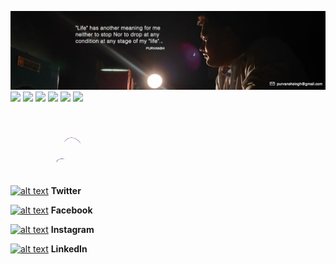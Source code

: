 ![alt text](https://github.com/Purvanshsingh/Purvanshsingh/blob/master/Artboard%2034.jpg)
![](https://img.shields.io/badge/Python-Advance-success) ![](https://img.shields.io/badge/Machine%20Learning-Begineer-blue) ![](https://img.shields.io/badge/Scikit--learn-Begineer-blue) ![](https://img.shields.io/badge/DataStructure-Intermediate-yellow) ![](https://img.shields.io/badge/C%2B%2B-Intermediate-yellow) ![](https://img.shields.io/badge/C-Intermediate-yellow) 



<img src="https://github.com/Purvanshsingh/Purvanshsingh/blob/master/Contact%2Bme%2B3.gif" width="500" height="100" >
	
<!-- Please don't remove this: Grab your social icons from https://github.com/carlsednaoui/gitsocial -->
<!-- display the social media buttons in your README -->
	
[![alt text][1.1]][1]   **Twitter**

[![alt text][2.1]][2]   **Facebook**

[![alt text][3.1]][3]   **Instagram**

[![alt text][4.1]][4]   **LinkedIn**


<!-- links to social media icons -->

[1.1]: https://i.imgur.com/kuH8mcP.png 

[2.1]: https://i.imgur.com/klASuIl.png 

[3.1]: https://i.imgur.com/5pJX7ys.png 

[4.1]: https://i.imgur.com/VcXtps9.png 

[5.1]: https://i.imgur.com/gtf0sR4.png 

[6.1]: https://i.imgur.com/aAEq7Xh.png 

[7.1]: https://i.imgur.com/hAJIQc3.png?1 

<!-- links to your social media accounts -->

[1]: https://twitter.com/
[2]: https://www.facebook.com/purvansh.singh.5
[3]: https://www.instagram.com/singhpurvansh/
[4]: https://www.linkedin.com/in/purvansh-singh-2ba971147/


	
</p>

<!--
<p align="center">
  <a href="https://www.linkedin.com/in/purvansh-singh-2ba971147/"><img src=https://img.shields.io/badge/linkedin-%230077B5.svg?&style=for-the-badge&logo=linkedin&logoColor=white></a> <a href="https://www.instagram.com/singhpurvansh/"><img src=https://img.shields.io/badge/instagram-%23E4405F.svg?&style=for-the-badge&logo=instagram&logoColor=white></a>

Here are some ideas to get you started:

- 🔭 I’m currently working on ...
- 🌱 I’m currently learning ...
- 👯 I’m looking to collaborate on ...
- 🤔 I’m looking for help with ...
- 💬 Ask me about ...
- 📫 How to reach me: ...
- 😄 Pronouns: ...
- ⚡ Fun fact: ...
-->
